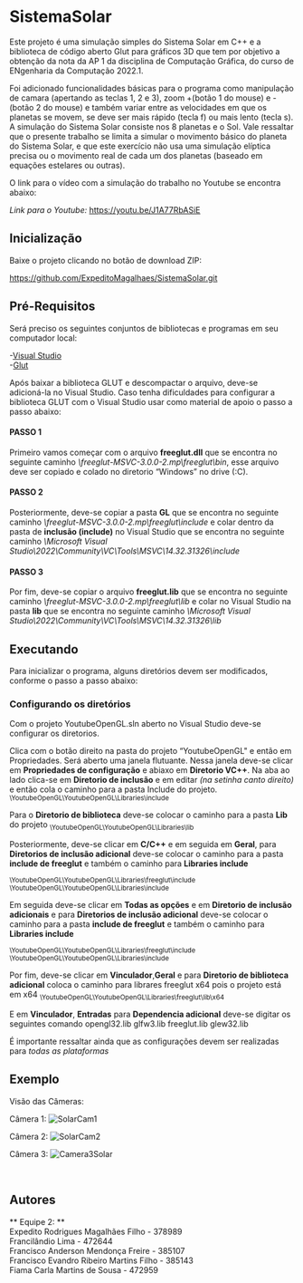 # SistemaSolar

Este projeto é uma simulação simples do Sistema Solar em C++ e a biblioteca de código aberto Glut para gráficos 3D que tem por objetivo a obtenção da nota da AP 1 da disciplina de Computação Gráfica, do curso de ENgenharia da Computação 2022.1.

Foi adicionado funcionalidades básicas para o programa como manipulação de camara (apertando as teclas 1, 2 e 3), zoom +(botão 1 do mouse) e - (botão 2 do mouse) e também variar entre as velocidades em que os planetas se movem, se deve ser mais rápido (tecla f)  ou mais lento (tecla s). A simulação do Sistema Solar consiste nos 8 planetas e o Sol.
Vale ressaltar que o presente trabalho se limita a simular o movimento básico do planeta do Sistema Solar, e que este exercício não usa uma simulação elíptica precisa ou o movimento real de cada um dos planetas (baseado em equações estelares ou outras).

O link para o vídeo com a simulação do trabalho no Youtube se encontra abaixo:

*Link para o Youtube:* https://youtu.be/J1A77RbASiE

## Inicialização

Baixe o projeto clicando no botão de download ZIP:

https://github.com/ExpeditoMagalhaes/SistemaSolar.git

## Pré-Requisitos
 
Será preciso os seguintes conjuntos de bibliotecas e programas em seu computador local:

-[Visual Studio](https://visualstudio.microsoft.com/pt-br/vs/)<br/>
-[Glut](https://www.transmissionzero.co.uk/software/freeglut-devel/)

Após baixar a biblioteca GLUT e descompactar o arquivo, deve-se adicioná-la no Visual Studio. Caso tenha dificuldades para configurar a biblioteca GLUT com o Visual Studio usar como material de apoio o passo a passo abaixo:
#### PASSO 1
Primeiro vamos começar com o arquivo **freeglut.dll** que se encontra no seguinte caminho *\freeglut-MSVC-3.0.0-2.mp\freeglut\bin*, esse arquivo deve ser copiado e colado no diretorio “Windows” no drive (:C).
#### PASSO 2
Posteriormente, deve-se copiar a pasta **GL** que se encontra no seguinte caminho *\freeglut-MSVC-3.0.0-2.mp\freeglut\include* e colar dentro da pasta de **inclusão (include)** no Visual Studio que se encontra no seguinte caminho *\Microsoft Visual Studio\2022\Community\VC\Tools\MSVC\14.32.31326\include*
#### PASSO 3
Por fim, deve-se copiar o arquivo **freeglut.lib** que se encontra no seguinte caminho *\freeglut-MSVC-3.0.0-2.mp\freeglut\lib* e colar no Visual Studio na pasta **lib**  que se encontra no seguinte caminho *\Microsoft Visual Studio\2022\Community\VC\Tools\MSVC\14.32.31326\lib*

## Executando
 Para inicializar o programa, alguns diretórios devem ser modificados, conforme o passo a passo abaixo:
 
 ### Configurando os diretórios
 Com o projeto YoutubeOpenGL.sln aberto no Visual Studio deve-se configurar os diretorios.

Clica com o botão direito na pasta do projeto “YoutubeOpenGL" e então em Propriedades. Será aberto uma janela flutuante. 
Nessa janela deve-se clicar em **Propriedades de configuração** e abiaxo em **Diretorio VC++**.
Na aba ao lado clica-se em **Diretorio de inclusão** e em editar *(na setinha canto direito)* e então cola o caminho para a pasta Include do projeto. <sub>\YoutubeOpenGL\YoutubeOpenGL\Libraries\include</sub>

Para o **Diretorio de biblioteca** deve-se colocar o caminho para a pasta **Lib** do projeto <sub>\YoutubeOpenGL\YoutubeOpenGL\Libraries\lib</sub>

Posteriormente, deve-se clicar em **C/C++** e em seguida em **Geral**, para **Diretorios de inclusão adicional** deve-se colocar o caminho para a pasta **include de freeglut**  e também o caminho para **Libraries include**

<sub>\YoutubeOpenGL\YoutubeOpenGL\Libraries\freeglut\include</sub>
<sub>\YoutubeOpenGL\YoutubeOpenGL\Libraries\include</sub>

Em seguida deve-se clicar em **Todas as opções** e em **Diretorio de inclusão adicionais** e para **Diretorios de inclusão adicional** deve-se colocar o caminho para a pasta **include de freeglut**  e também o caminho para **Libraries include**

<sub>\YoutubeOpenGL\YoutubeOpenGL\Libraries\freeglut\include</sub>
<sub>\YoutubeOpenGL\YoutubeOpenGL\Libraries\include</sub>

Por fim, deve-se clicar em **Vinculador**,**Geral** e para **Diretorio de biblioteca adicional** coloca o caminho para librares freeglut x64 pois o projeto está em x64
<sub>\YoutubeOpenGL\YoutubeOpenGL\Libraries\freeglut\lib\x64</sub>

E em **Vinculador**, **Entradas**  para **Dependencia adicional** deve-se digitar os seguintes comando 
opengl32.lib
glfw3.lib
freeglut.lib
glew32.lib

É importante ressaltar ainda que as configurações devem ser realizadas para *todas as plataformas*


## Exemplo

Visão das Câmeras: <br />

Câmera 1:
![SolarCam1](https://user-images.githubusercontent.com/71902902/174695733-0c6af737-984a-4f07-8d4c-28670e9848fa.gif)


Câmera 2:
![SolarCam2](https://user-images.githubusercontent.com/71902902/174695765-8dfbbf92-3d71-4fa4-8006-d71a98c66970.gif)


Câmera 3:
![Camera3Solar](https://user-images.githubusercontent.com/71902902/174696861-2b86dd02-040a-4287-a1b9-9c705a25b22a.gif)


<br />

## Autores 
** Equipe 2: **
  <br />Expedito Rodrigues Magalhães Filho - 378989
  <br />Francilândio Lima - 472644
  <br />Francisco Anderson Mendonça Freire - 385107
  <br />Francisco Evandro Ribeiro Martins Filho - 385143
  <br />Fiama Carla Martins de Sousa - 472959
  
